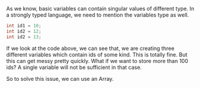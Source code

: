 As we know, basic variables can contain singular values of different type. In a strongly typed language, we need to mention the variables type as well.

```java
int id1 = 10;
int id2 = 12;
int id2 = 13;
```

If we look at the code above, we can see that, we are creating three different variables which contain ids of some kind. This is totally fine. But this can get messy pretty quickly. What if we want to store more than 100 ids? A single variable will not be sufficient in that case.

So to solve this issue, we can use an Array.